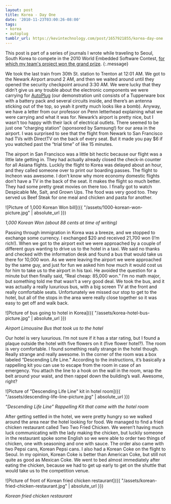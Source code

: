 ```yaml
---
layout: post
title: Korea - Day One
date: '2010-11-23T03:00:26-08:00'
tags:
- korea
- autoplug
tumblr_url: https://kevintechnology.com/post/1657921855/korea-day-one
---
```


This post is part of a series of journals I wrote while traveling to Seoul, South Korea to compete in the 2010 World Embedded Software Contest, [for which my team's project won the grand prize](http://www.seas.upenn.edu/media/feature-autoplug.php).
{:.message}

We took the last train from 30th St. station to Trenton at 12:01 AM. We got to the Newark Airport around 2 AM, and then we waited around until they opened the security checkpoint around 3:30 AM. We were lucky that they didn’t give us any trouble about the electronic components we were carrying for [AutoPlug](https://www.youtube.com/watch?v=1YGamFKYLnA) (our demonstration unit consists of a Tupperware box with a battery pack and several circuits inside, and there’s an antenna sticking out of the top, so yeah it pretty much looks like a bomb). Anyway, we have a letter from our professor on Penn letterhead explaining what we were carrying and what it was for. Newark’s airport is pretty nice, but I wasn’t too happy with their lack of electrical outlets. There seemed to be just one “charging station” (sponsored by Samsung!) for our area in the airport. I was surprised to see that the flight from Newark to San Francisco had TVs with DirectTV on the back of every seat. But it made you pay $6 if you watched past the “trial time” of like 15 minutes.

The airport in San Francisco was a little bit hectic because our flight was a little late getting in. They had actually already closed the check-in counter for all Asiana flights. Luckily the flight to Korea was delayed about an hour, and they called someone over to print our boarding passes. The flight to Incheon was awesome. I don’t know why more economy domestic flights don’t have a TV in the back of the seat. It makes the flight so much better. They had some pretty great movies on there too. I finally got to watch Despicable Me, Salt, and Grown Ups. The food was very good too. They served us Beef Steak for one meal and chicken and pasta for another.

![Picture of 1,000 Korean Won bill]({{ "/assets/1000-korean-won-picture.jpg" | absolute_url }})

_1,000 Korean Won (about 88 cents at time of writing)_

Passing through immigration in Korea was a breeze, and we stopped to exchange some currency. I exchanged $20 and received 21,700 won (I’m rich!). When we got to the airport exit we were approached by a couple of different guys wanting to drive us to the hotel in a taxi. We said no thanks and checked with the information desk and found a bus that would take us there for 10,000 won. As we were leaving the airport we were approached by the same guy, and just for fun we asked him how much it would cost us for him to take us to the airport in his taxi. He avoided the question for a minute but then finally said, “Real cheap: 85,000 won.” I’m no math major, but something told me that wasn’t a very good deal. We took the bus, and it was actually a really luxurious bus, with a big screen TV at the front and really comfortable seats. Unfortunately we missed our stop to get to the hotel, but all of the stops in the area were really close together so it was easy to get off and walk back.

![Picture of bus going to hotel in Korea]({{ "/assets/korea-hotel-bus-picture.jpg" | absolute_url }})

_Airport Limousine Bus that took us to the hotel_

Our hotel is very luxurious. I’m not sure if it has a star rating, but I found a plaque outside the hotel with five flowers on it (five flower hotel?). The room is very comfortable. I found something really strange in the hotel though. Really strange and really awesome. In the corner of the room was a box labeled “Descending Life Line.” According to the instructions, it’s basically a rappelling kit you can use to escape from the room in case of an emergency. You attach the line to a hook on the wall in the room, wrap the belt around your waist, and then rappel down the building’s wall. Awesome, right?

![Picture of "Descending Life Line" kit in hotel room]({{ "/assets/descending-life-line-picture.jpg" | absolute_url }})

_“Descending Life Line” Rappelling Kit that came with the hotel room_

After getting settled in the hotel, we were pretty hungry so we walked around the area near the hotel looking for food. We managed to find a fried chicken restaurant called Two Two Fried Chicken. We weren’t having much luck communicating with the lady making the chicken, but luckily someone in the restaurant spoke some English so we were able to order two things of chicken, one with seasoning and one with sauce. The order also came with two Pepsi cans, Korean Pepsi cans. I also had a Korean Coke on the flight to Seoul. In my opinion, Korean Coke is better than American Coke, but still not quite as good as Mexican Coke. We went to bed almost immediately after eating the chicken, because we had to get up early to get on the shuttle that would take us to the competition venue.

![Picture of front of Korean fried chicken restaurant]({{ "/assets/korean-fried-chicken-restaurant.jpg" | absolute_url }})

_Korean fried chicken restaurant_
